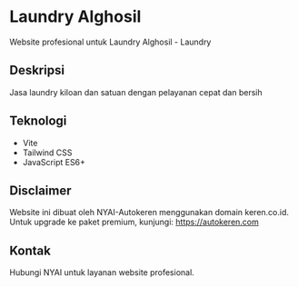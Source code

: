 # Laundry Alghosil

Website profesional untuk Laundry Alghosil - Laundry

## Deskripsi
Jasa laundry kiloan dan satuan dengan pelayanan cepat dan bersih

## Teknologi
- Vite
- Tailwind CSS
- JavaScript ES6+

## Disclaimer
Website ini dibuat oleh NYAI-Autokeren menggunakan domain keren.co.id.
Untuk upgrade ke paket premium, kunjungi: https://autokeren.com

## Kontak
Hubungi NYAI untuk layanan website profesional.
